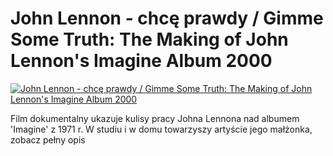 John Lennon - chcę prawdy / Gimme Some Truth: The Making of John Lennon's Imagine Album 2000 
=============
[![John Lennon - chcę prawdy / Gimme Some Truth: The Making of John Lennon's Imagine Album 2000 ](http://vidos.pl/images/player.gif)](http://vidos.pl/john-lennon-chce-prawdy-gimme-some-truth-the-making-of-john-lennon-s-imagine-album-2000)

 Film dokumentalny ukazuje kulisy pracy Johna Lennona nad albumem 'Imagine' z 1971 r. W studiu i w domu towarzyszy artyście jego małżonka, zobacz pełny opis
